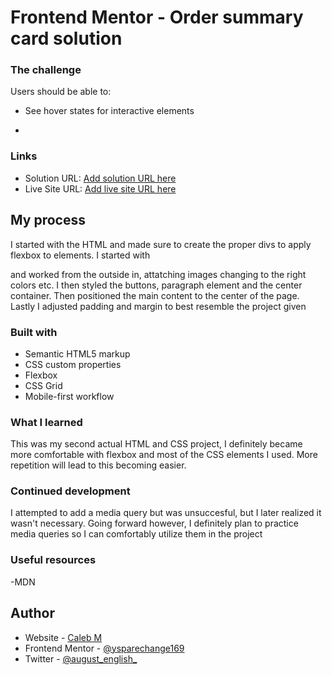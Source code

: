 # Frontend Mentor - Order summary card solution








### The challenge

Users should be able to:

- See hover states for interactive elements

*

### Links

- Solution URL: [Add solution URL here](https://your-solution-url.com)
- Live Site URL: [Add live site URL here](https://your-live-site-url.com)

## My process
I started with the HTML and made sure to create the proper divs to apply flexbox to elements. I started with <main> and worked from the outside in, attatching images changing to the right colors etc. I then styled the buttons, paragraph element and the center container. Then positioned the main content to the center of the page. Lastly I adjusted padding and margin to best resemble the project given

### Built with

- Semantic HTML5 markup
- CSS custom properties
- Flexbox
- CSS Grid
- Mobile-first workflow


### What I learned

This was my second actual HTML and CSS project, I definitely became more comfortable with flexbox and most of the CSS elements I used. More repetition will lead to this becoming easier.

### Continued development

I attempted to add a media query but was unsuccesful, but I later realized it wasn't necessary. Going forward however, I definitely plan to practice media queries so I can comfortably utilize them in the project



### Useful resources

-MDN
## Author

- Website - [Caleb M](https://github.com/Caleb821)
- Frontend Mentor - [@ysparechange169](https://www.frontendmentor.io/profile/sparechange169)
- Twitter - [@august_english_](https://twitter.com/august_english_)


